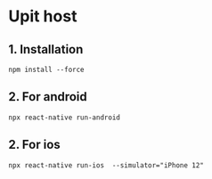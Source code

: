 # Upit host

## 1. Installation
```
npm install --force
```
## 2. For android
```
npx react-native run-android
```
## 2. For ios
```
npx react-native run-ios  --simulator="iPhone 12"
```